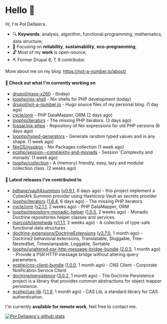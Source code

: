 # Hello 👋

Hi, I'm Pol Dellaiera.

- 🔍 **Keywords**: analysis, algorithm, functional programming, mathematics, data structure;
- 🎯 Focusing on **reliability**, **sustainability**, **eco-programming**;
- 🔓 Most of my **work** is open-source;
- ⛏️ Former Drupal 6, 7, 8 contributor.

More about me on my blog: https://not-a-number.io/about/

#### 👷 Check out what I'm currently working on

- [drupol/nixos-x260](https://github.com/drupol/nixos-x260) -  (today)
- [loophp/nix-shell](https://github.com/loophp/nix-shell) - Nix shells for PHP development (today)
- [drupol/not-a-number.io](https://github.com/drupol/not-a-number.io) - Hugo source files of my personal blog. (1 day ago)
- [cycle/orm](https://github.com/cycle/orm) - PHP DataMapper, ORM (2 days ago)
- [loophp/iterators](https://github.com/loophp/iterators) - The missing PHP iterators. (3 days ago)
- [fossar/nix-phps](https://github.com/fossar/nix-phps) - Repository of Nix expressions for old PHP versions (6 days ago)
- [loophp/typed-generators](https://github.com/loophp/typed-generators) - Generate random typed values and in any shape. (1 week ago)
- [NixOS/nixpkgs](https://github.com/NixOS/nixpkgs) - Nix Packages collection (1 week ago)
- [ecphp/session--complexity-and-monads](https://github.com/ecphp/session--complexity-and-monads) - Session &#39;Complexity and monads&#39; (1 week ago)
- [loophp/collection](https://github.com/loophp/collection) - A (memory) friendly, easy, lazy and modular collection class. (2 weeks ago)

#### 🔭 Latest releases I've contributed to

- [bdhave/vault4summon](https://github.com/bdhave/vault4summon) ([v0.9.1](https://github.com/bdhave/vault4summon/releases/tag/v0.9.1), 6 days ago) - this project implement a CyberArk Summon provider using Hashicorp Vault as secrets provider
- [loophp/iterators](https://github.com/loophp/iterators) ([1.6.4](https://github.com/loophp/iterators/releases/tag/1.6.4), 6 days ago) - The missing PHP iterators.
- [cycle/orm](https://github.com/cycle/orm) ([v2.1.1](https://github.com/cycle/orm/releases/tag/v2.1.1), 2 weeks ago) - PHP DataMapper, ORM
- [loophp/repository-monadic-helper](https://github.com/loophp/repository-monadic-helper) ([1.0.5](https://github.com/loophp/repository-monadic-helper/releases/tag/1.0.5), 2 weeks ago) - Monadic Doctrine repositories helper classes and services.
- [marcosh/lamphpda](https://github.com/marcosh/lamphpda) ([v1.1.1](https://github.com/marcosh/lamphpda/releases/tag/v1.1.1), 2 weeks ago) - A collection of type-safe functional data structures
- [doctrine-extensions/DoctrineExtensions](https://github.com/doctrine-extensions/DoctrineExtensions) ([v3.7.0](https://github.com/doctrine-extensions/DoctrineExtensions/releases/tag/v3.7.0), 1 month ago) - Doctrine2 behavioral extensions, Translatable, Sluggable, Tree-NestedSet, Timestampable, Loggable, Sortable
- [loophp/unaltered-psr-http-message-bridge-bundle](https://github.com/loophp/unaltered-psr-http-message-bridge-bundle) ([2.0.5](https://github.com/loophp/unaltered-psr-http-message-bridge-bundle/releases/tag/2.0.5), 1 month ago) - Provide a PSR HTTP message bridge without altering query parameters.
- [ecphp/cns-client-bundle](https://github.com/ecphp/cns-client-bundle) ([1.0.0](https://github.com/ecphp/cns-client-bundle/releases/tag/1.0.0), 1 month ago) - CNS Client - Corporate Notification Service Client
- [doctrine/persistence](https://github.com/doctrine/persistence) ([3.0.2](https://github.com/doctrine/persistence/releases/tag/3.0.2), 1 month ago) - The Doctrine Persistence project is a library that provides common abstractions for object mapper persistence.
- [ecphp/cas-lib](https://github.com/ecphp/cas-lib) ([1.1.9](https://github.com/ecphp/cas-lib/releases/tag/1.1.9), 1 month ago) - CAS Lib, a standard library for CAS authentication.

I'm currently **available for remote work**, feel free to contact me.

[![Pol Dellaiera's github stats](https://github-readme-stats.vercel.app/api?username=drupol&count_private=true&show_icons=true)](https://github.com/drupol)

